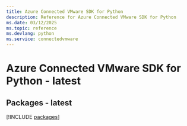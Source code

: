 ```yaml
---
title: Azure Connected VMware SDK for Python
description: Reference for Azure Connected VMware SDK for Python
ms.date: 03/12/2025
ms.topic: reference
ms.devlang: python
ms.service: connectedvmware
---
```

# Azure Connected VMware SDK for Python - latest
## Packages - latest
[!INCLUDE [packages](connected-vmware-index.md)]